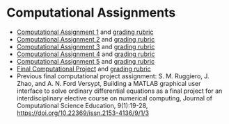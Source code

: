 # Computational Assignments

* [Computational Assignment 1](https://github.com/ashleefv/ApplNumComp/blob/master/Assignments/Computational%20Assignment%201.pdf) and [grading rubric](https://github.com/ashleefv/ApplNumComp/blob/master/Assignments/Computational%20Assignment%201%20grading%20rubric.pdf)
* [Computational Assignment 2](https://github.com/ashleefv/ApplNumComp/blob/master/Assignments/Computational%20Assignment%202.pdf) and [grading rubric](https://github.com/ashleefv/ApplNumComp/blob/master/Assignments/Computational%20Assignment%202%20grading%20rubric.pdf)
* [Computational Assignment 3](https://github.com/ashleefv/ApplNumComp/blob/master/Assignments/Computational%20Assignment%203.pdf) and [grading rubric](https://github.com/ashleefv/ApplNumComp/blob/master/Assignments/Computational%20Assignment%203%20grading%20rubric.pdf)
* [Computational Assignment 4](https://github.com/ashleefv/ApplNumComp/blob/master/Assignments/Computational%20Assignment%204.pdf) and [grading rubric](https://github.com/ashleefv/ApplNumComp/blob/master/Assignments/Computational%20Assignment%204%20grading%20rubric.pdf)
* [Computational Assignment 5](https://github.com/ashleefv/ApplNumComp/blob/master/Assignments/Computational%20Assignment%205.pdf) and [grading rubric](https://github.com/ashleefv/ApplNumComp/blob/master/Assignments/Computational%20Assignment%205%20grading%20rubric.pdf)
* [Final Computational Project](https://github.com/ashleefv/ApplNumComp/blob/master/Assignments/Final%20Computational%20Project.pdf) and [grading rubric](https://github.com/ashleefv/ApplNumComp/blob/master/Assignments/Final%20Computational%20Project%20grading%20rubric.pdf)
* Previous final computational project assignment: S. M. Ruggiero, J. Zhao, and A. N. Ford Versypt, Building a MATLAB graphical user interface to solve ordinary differential equations as a final project for an interdisciplinary elective course on numerical computing, Journal of Computational Science Education, 9(1):19-28, https://doi.org/10.22369/issn.2153-4136/9/1/3
